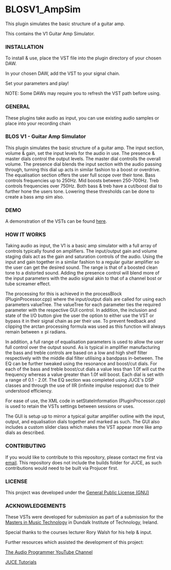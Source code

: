 # BLOSV1_AmpSim

This plugin simulates the basic structure of a guitar amp.

This contains the V1 Guitar Amp Simulator.

### INSTALLATION

To install & use, place the VST file into the plugin directory of your chosen DAW.

In your chosen DAW, add the VST to your signal chain.

Set your parameters and play!

NOTE: Some DAWs may require you to refresh the VST path before using.

### GENERAL

These plugins take audio as input, you can use existing audio samples or place into your recording chain

### BLOS V1 - Guitar Amp Simulator

This plugin simulates the basic structure of a guitar amp. The input section, volume & gain, set the input levels for the audio in use. The presence & master dials control the output levels. The master dial controlls the overall volume. The presence dial blends the input section with the audio passing through, turning this dial up acts in similar fashion to a boost or overdrive. The equalisation section offers the user full scope over their tone. Bass controls frequencies up to 250Hz. Mid boosts between 250-700Hz. Treb controls frequencies over 750Hz. Both bass & treb have a cut/boost dial to further hone the users tone. Lowering these thresholds can be done to create a bass amp sim also.

### DEMO

A demonstration of the VSTs can be found [here](https://www.youtube.com/watch?v=gu4198DzCO4&t=1s).

### HOW IT WORKS

Taking audio as input, the V1 is a basic amp simulator with a full array of controls typically found on amplifiers. The input/output gain and volume staging dials act as the gain and saturation controls of the audio. Using the input and gain together in a similar fashion to a regular guitar amplifier so the user can get the desired sound. The range is that of a boosted clean tone to a distorted sound. Adding the presence control will blend more of the input parameters with the audio signal akin to that of a channel bost or tube screamer effect.

The processing for this is achieved in the processBlock (PluginProcessor.cpp) where the input/output dials are called for using each parameters valueTree. The valueTree for each parameter ties the required parameter with the respective GUI control. In addition, the inclusion and state of the I/O button give the user the option to either use the VST or bypass it in their signal chain as per their use. To prevent feedback and clipping the arctan processing formula was used as this function will always remain between ± pi radians.

In addition, a full range of equalisation parameters is used to allow the user full control over the output sound. As is typical in amplifier manufacturing the bass and treble controls are based on a low and high shelf filter respectively with the middle dial filter utilising a bandpass in-between. The EQ can be further tweaked using the resonance and boost/cut dials. For each of the bass and treble boost/cut dials a value less than 1.0f will cut the frequency whereas a value greater than 1.0f will boost. Each dial is set with a range of 0.1 - 2.0f. The EQ section was completed using JUCE's DSP classes and through the use of IIR (infinite impulse response) due to their understood efficiency.

For ease of use, the XML code in setStateInformation (PluginProcessor.cpp) is used to retain the VSTs settings between sessions or uses. 

The GUI is setup up to mirror a typical guitar amplifier outline with the input, output, and equalisation dials together and marked as such. The GUI also includes a custom slider class which makes the VST appear more like amp dials as described.

### CONTRIBUTING

If you would like to contribute to this repository, please contact me first via [email](hi@benlambosullivan.com).
This repository does not include the builds folder for JUCE, as such contributions would need to be built via Projucer first.

### LICENSE

This project was developed under the [General Public License (GNU)](https://www.gnu.org/licenses/gpl-3.0.en.html)

### ACKNOWLEDGEMENTS

These VSTs were developed for submission as part of a submission for the [Masters in Music Technology](https://www.dkit.ie/courses/school-of-informatics-and-creative-arts/creative-arts-media-and-music/ma/msc-in-music-technology.html) in Dundalk Institute of Technology, Ireland.

Special thanks to the courses lecturer Rory Walsh for his help & input.

Further resources which assisted the development of this project:

[The Audio Programmer YouTube Channel](https://www.youtube.com/theaudioprogrammer)

[JUCE Tutorials](https://juce.com/learn/tutorials)



